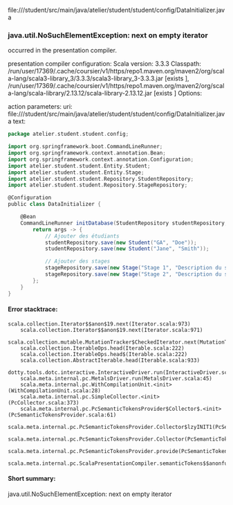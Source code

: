 file://<WORKSPACE>/student/src/main/java/atelier/student/student/config/DataInitializer.java
### java.util.NoSuchElementException: next on empty iterator

occurred in the presentation compiler.

presentation compiler configuration:
Scala version: 3.3.3
Classpath:
/run/user/17369/.cache/coursier/v1/https/repo1.maven.org/maven2/org/scala-lang/scala3-library_3/3.3.3/scala3-library_3-3.3.3.jar [exists ], /run/user/17369/.cache/coursier/v1/https/repo1.maven.org/maven2/org/scala-lang/scala-library/2.13.12/scala-library-2.13.12.jar [exists ]
Options:



action parameters:
uri: file://<WORKSPACE>/student/src/main/java/atelier/student/student/config/DataInitializer.java
text:
```scala
package atelier.student.student.config;

import org.springframework.boot.CommandLineRunner;
import org.springframework.context.annotation.Bean;
import org.springframework.context.annotation.Configuration;
import atelier.student.student.Entity.Student;
import atelier.student.student.Entity.Stage;
import atelier.student.student.Repository.StudentRepository;
import atelier.student.student.Repository.StageRepository;

@Configuration
public class DataInitializer {

    @Bean
    CommandLineRunner initDatabase(StudentRepository studentRepository, StageRepository stageRepository) {
        return args -> {
            // Ajouter des étudiants
            studentRepository.save(new Student("GA", "Doe"));
            studentRepository.save(new Student("Jane", "Smith"));

            // Ajouter des stages
            stageRepository.save(new Stage("Stage 1", "Description du stage 1"));
            stageRepository.save(new Stage("Stage 2", "Description du stage 2"));
        };
    }
}

```



#### Error stacktrace:

```
scala.collection.Iterator$$anon$19.next(Iterator.scala:973)
	scala.collection.Iterator$$anon$19.next(Iterator.scala:971)
	scala.collection.mutable.MutationTracker$CheckedIterator.next(MutationTracker.scala:76)
	scala.collection.IterableOps.head(Iterable.scala:222)
	scala.collection.IterableOps.head$(Iterable.scala:222)
	scala.collection.AbstractIterable.head(Iterable.scala:933)
	dotty.tools.dotc.interactive.InteractiveDriver.run(InteractiveDriver.scala:168)
	scala.meta.internal.pc.MetalsDriver.run(MetalsDriver.scala:45)
	scala.meta.internal.pc.WithCompilationUnit.<init>(WithCompilationUnit.scala:28)
	scala.meta.internal.pc.SimpleCollector.<init>(PcCollector.scala:373)
	scala.meta.internal.pc.PcSemanticTokensProvider$Collector$.<init>(PcSemanticTokensProvider.scala:61)
	scala.meta.internal.pc.PcSemanticTokensProvider.Collector$lzyINIT1(PcSemanticTokensProvider.scala:61)
	scala.meta.internal.pc.PcSemanticTokensProvider.Collector(PcSemanticTokensProvider.scala:61)
	scala.meta.internal.pc.PcSemanticTokensProvider.provide(PcSemanticTokensProvider.scala:90)
	scala.meta.internal.pc.ScalaPresentationCompiler.semanticTokens$$anonfun$1(ScalaPresentationCompiler.scala:117)
```
#### Short summary: 

java.util.NoSuchElementException: next on empty iterator